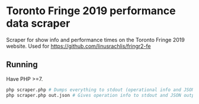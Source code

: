 # Toronto Fringe 2019 performance data scraper

Scraper for show info and performance times on the Toronto Fringe 2019 website. Used for https://github.com/linusrachlis/fringr2-fe

## Running

Have PHP >=7.

```bash
php scraper.php # Dumps everything to stdout (operational info and JSON output)
php scraper.php out.json # Gives operation info to stdout and JSON output to a file
```
